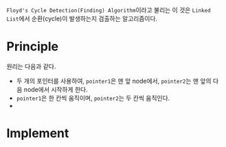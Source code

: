 `Floyd's Cycle Detection(Finding) Algorithm`이라고 불리는 이 것은 `Linked List`에서 순환(cycle)이 발생하는지 검출하는 알고리즘이다.

# Principle
원리는 다음과 같다.

- 두 개의 포인터를 사용하여, `pointer1`은 맨 앞 node에서, `pointer2`는 맨 앞의 다음 node에서 시작하게 한다.
- `pointer1`은 한 칸씩 움직이며, `pointer2`는 두 칸씩 움직인다.
- 

# Implement